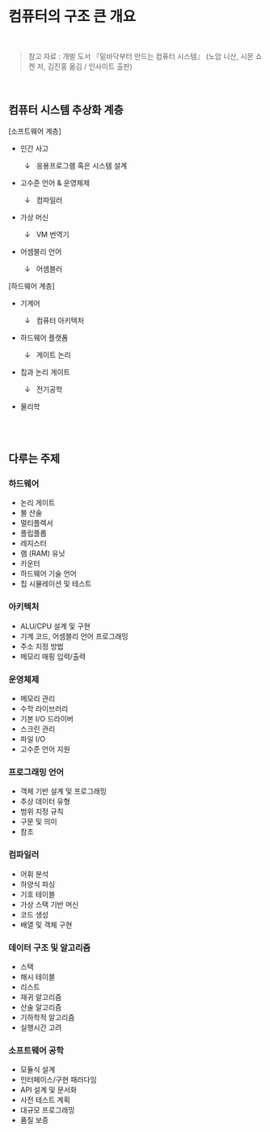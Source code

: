 # 컴퓨터의 구조 큰 개요

<br/>

> 참고 자료 : 개발 도서 『밑바닥부터 만드는 컴퓨터 시스템』 (노암 니산, 시몬 쇼켄 저, 김진홍 옮김 / 인사이트 출판)

<br/>

## 컴퓨터 시스템 추상화 계층

[소프트웨어 계층]

* 인간 사고

    &nbsp; ↓ &nbsp; 응용프로그램 혹은 시스템 설계 

* 고수준 언어 & 운영체제

    &nbsp; ↓ &nbsp; 컴파일러

* 가상 머신

    &nbsp; ↓ &nbsp; VM 번역기

* 어셈블리 언어

    &nbsp; ↓ &nbsp; 어셈블러

[하드웨어 계층]

* 기계어

    &nbsp; ↓ &nbsp; 컴퓨터 아키텍처

* 하드웨어 플랫폼

    &nbsp; ↓ &nbsp; 게이트 논리

* 칩과 논리 게이트

    &nbsp; ↓ &nbsp; 전기공학

* 물리학

<br/><br/>

## 다루는 주제

### 하드웨어

- 논리 게이트
- 불 산술
- 멀티플렉서
- 플립플롭
- 레지스터
- 램 (RAM) 유닛
- 카운터
- 하드웨어 기술 언어
- 칩 시뮬레이션 및 테스트

### 아키텍처

- ALU/CPU 설계 및 구현
- 기계 코드, 어셈블리 언어 프로그래밍
- 주소 지정 방법
- 메모리 매핑 입력/출력

### 운영체제

- 메모리 관리
- 수학 라이브러리
- 기본 I/O 드라이버
- 스크린 관리
- 파일 I/O
- 고수준 언어 지원

### 프로그래밍 언어

- 객체 기반 설계 및 프로그래밍
- 추상 데이터 유형
- 범위 지정 규칙
- 구문 및 의미
- 참조

### 컴파일러

- 어휘 분석
- 하양식 파싱
- 기호 테이블
- 가상 스택 기반 머신
- 코드 생성
- 배열 및 객체 구현

### 데이터 구조 및 알고리즘

- 스택
- 해시 테이블
- 리스트
- 재귀 알고리즘
- 산술 알고리즘
- 기하학적 알고리즘
- 실행시간 고려

### 소프트웨어 공학

- 모듈식 설계
- 인터페이스/구현 패러다임
- API 설계 및 문서화
- 사전 테스트 계획
- 대규모 프로그래밍
- 품질 보증

<br/><br/>

##